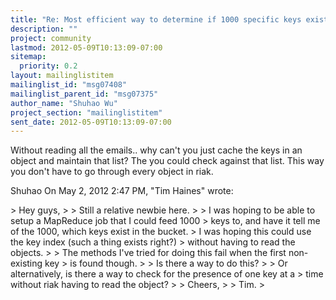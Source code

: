 ```yaml
---
title: "Re: Most efficient way to determine if 1000 specific keys exist?"
description: ""
project: community
lastmod: 2012-05-09T10:13:09-07:00
sitemap:
  priority: 0.2
layout: mailinglistitem
mailinglist_id: "msg07408"
mailinglist_parent_id: "msg07375"
author_name: "Shuhao Wu"
project_section: "mailinglistitem"
sent_date: 2012-05-09T10:13:09-07:00
---
```



Without reading all the emails.. why can't you just cache the keys in an
object and maintain that list? The you could check against that list. This
way you don't have to go through every object in riak.

Shuhao
On May 2, 2012 2:47 PM, "Tim Haines"  wrote:

&gt; Hey guys,
&gt;
&gt; Still a relative newbie here.
&gt;
&gt; I was hoping to be able to setup a MapReduce job that I could feed 1000
&gt; keys to, and have it tell me of the 1000, which keys exist in the bucket.
&gt; I was hoping this could use the key index (such a thing exists right?)
&gt; without having to read the objects.
&gt;
&gt; The methods I've tried for doing this fail when the first non-existing key
&gt; is found though.
&gt;
&gt; Is there a way to do this?
&gt;
&gt; Or alternatively, is there a way to check for the presence of one key at a
&gt; time without riak having to read the object?
&gt;
&gt; Cheers,
&gt;
&gt; Tim.
&gt;

